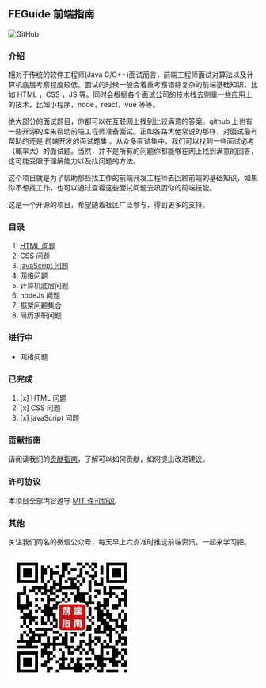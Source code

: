 ## FEGuide 前端指南

![GitHub](https://img.shields.io/github/license/mashape/apistatus.svg)

### 介绍

相对于传统的软件工程师(Java C/C++)面试而言，前端工程师面试对算法以及计算机底层考察程度较低。面试的时候一般会着重考察错综复杂的前端基础知识，比如 HTML ，CSS ，JS 等。同时会根据各个面试公司的技术栈去侧重一些应用上的技术，比如小程序，node，react，vue 等等。

绝大部分的面试题目，你都可以在互联网上找到比较满意的答案。github 上也有一些开源的库来帮助前端工程师准备面试。正如各路大佬常说的那样，对面试最有帮助的还是 前端开发的面试题集 。从众多面试集中，我们可以找到一些面试必考（概率大）的面试题。当然，并不是所有的问题你都能够在网上找到满意的回答，这可能受限于理解能力以及找问题的方法。

这个项目就是为了帮助那些找工作的前端开发工程师去回顾前端的基础知识，如果你不想找工作，也可以通过查看这些面试问题去巩固你的前端技能。

这是一个开源的项目，希望随着社区广泛参与，得到更多的支持。

### 目录

1. [HTML 问题](./HTML问题/html.md)
2. [CSS 问题](./CSS问题/css.md)
3. [javaScript 问题](./javascript问题/javascript.md)
4. 网络问题
5. 计算机底层问题
6. nodeJs 问题
7. 框架问题集合
8. 简历求职问题

### 进行中

- 网络问题

### 已完成

1. [x] HTML 问题
2. [x] CSS 问题
3. [x] javaScript 问题

### 贡献指南

请阅读我们的[贡献指南](./CONTRIBUTING.md)，了解可以如何贡献，如何提出改进建议。

### 许可协议

本项目全部内容遵守 [MIT 许可协议](./LICENSE).

### 其他

关注我们同名的微信公众号，每天早上六点准时推送前端资讯，一起来学习把。

![前端指南](assets/imgs/feguide.jpg)

